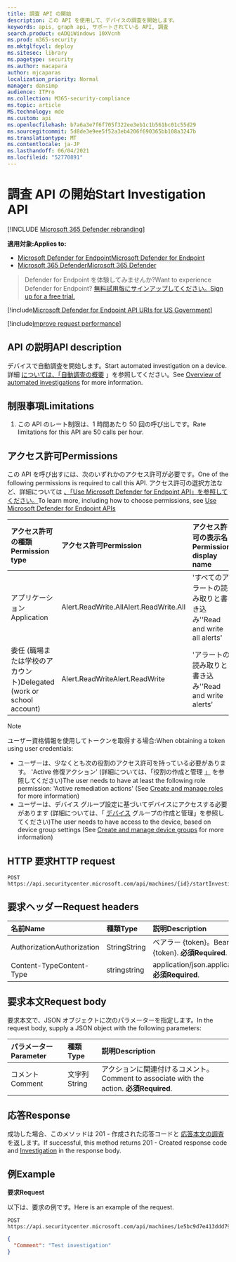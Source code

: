 ```yaml
---
title: 調査 API の開始
description: この API を使用して、デバイスの調査を開始します。
keywords: apis, graph api, サポートされている API, 調査
search.product: eADQiWindows 10XVcnh
ms.prod: m365-security
ms.mktglfcycl: deploy
ms.sitesec: library
ms.pagetype: security
ms.author: macapara
author: mjcaparas
localization_priority: Normal
manager: dansimp
audience: ITPro
ms.collection: M365-security-compliance
ms.topic: article
MS.technology: mde
ms.custom: api
ms.openlocfilehash: b7a6a3e7f6f705f322ee3eb1c1b561bc01c55d29
ms.sourcegitcommit: 5d8de3e9ee5f52a3eb4206f690365bb108a3247b
ms.translationtype: MT
ms.contentlocale: ja-JP
ms.lasthandoff: 06/04/2021
ms.locfileid: "52770891"
---
```

# <a name="start-investigation-api"></a><span data-ttu-id="7fdc7-104">調査 API の開始</span><span class="sxs-lookup"><span data-stu-id="7fdc7-104">Start Investigation API</span></span>

[!INCLUDE [Microsoft 365 Defender rebranding](../../includes/microsoft-defender.md)]

<span data-ttu-id="7fdc7-105">**適用対象:**</span><span class="sxs-lookup"><span data-stu-id="7fdc7-105">**Applies to:**</span></span>
- [<span data-ttu-id="7fdc7-106">Microsoft Defender for Endpoint</span><span class="sxs-lookup"><span data-stu-id="7fdc7-106">Microsoft Defender for Endpoint</span></span>](https://go.microsoft.com/fwlink/p/?linkid=2154037)
- [<span data-ttu-id="7fdc7-107">Microsoft 365 Defender</span><span class="sxs-lookup"><span data-stu-id="7fdc7-107">Microsoft 365 Defender</span></span>](https://go.microsoft.com/fwlink/?linkid=2118804)

> <span data-ttu-id="7fdc7-108">Defender for Endpoint を体験してみませんか?</span><span class="sxs-lookup"><span data-stu-id="7fdc7-108">Want to experience Defender for Endpoint?</span></span> [<span data-ttu-id="7fdc7-109">無料試用版にサインアップしてください。</span><span class="sxs-lookup"><span data-stu-id="7fdc7-109">Sign up for a free trial.</span></span>](https://www.microsoft.com/microsoft-365/windows/microsoft-defender-atp?ocid=docs-wdatp-exposedapis-abovefoldlink) 


[!include[Microsoft Defender for Endpoint API URIs for US Government](../../includes/microsoft-defender-api-usgov.md)]

[!include[Improve request performance](../../includes/improve-request-performance.md)]


## <a name="api-description"></a><span data-ttu-id="7fdc7-110">API の説明</span><span class="sxs-lookup"><span data-stu-id="7fdc7-110">API description</span></span>
<span data-ttu-id="7fdc7-111">デバイスで自動調査を開始します。</span><span class="sxs-lookup"><span data-stu-id="7fdc7-111">Start automated investigation on a device.</span></span>
<br><span data-ttu-id="7fdc7-112">詳細 [については、「自動調査の概要](automated-investigations.md) 」を参照してください。</span><span class="sxs-lookup"><span data-stu-id="7fdc7-112">See [Overview of automated investigations](automated-investigations.md) for more information.</span></span>


## <a name="limitations"></a><span data-ttu-id="7fdc7-113">制限事項</span><span class="sxs-lookup"><span data-stu-id="7fdc7-113">Limitations</span></span>
1. <span data-ttu-id="7fdc7-114">この API のレート制限は、1 時間あたり 50 回の呼び出しです。</span><span class="sxs-lookup"><span data-stu-id="7fdc7-114">Rate limitations for this API are 50 calls per hour.</span></span>


## <a name="permissions"></a><span data-ttu-id="7fdc7-115">アクセス許可</span><span class="sxs-lookup"><span data-stu-id="7fdc7-115">Permissions</span></span>
<span data-ttu-id="7fdc7-116">この API を呼び出すには、次のいずれかのアクセス許可が必要です。</span><span class="sxs-lookup"><span data-stu-id="7fdc7-116">One of the following permissions is required to call this API.</span></span> <span data-ttu-id="7fdc7-117">アクセス許可の選択方法など、詳細については [、「Use Microsoft Defender for Endpoint API」を参照してください。](apis-intro.md)</span><span class="sxs-lookup"><span data-stu-id="7fdc7-117">To learn more, including how to choose permissions, see [Use Microsoft Defender for Endpoint APIs](apis-intro.md)</span></span>

<span data-ttu-id="7fdc7-118">アクセス許可の種類</span><span class="sxs-lookup"><span data-stu-id="7fdc7-118">Permission type</span></span> |   <span data-ttu-id="7fdc7-119">アクセス許可</span><span class="sxs-lookup"><span data-stu-id="7fdc7-119">Permission</span></span>  |   <span data-ttu-id="7fdc7-120">アクセス許可の表示名</span><span class="sxs-lookup"><span data-stu-id="7fdc7-120">Permission display name</span></span>
:---|:---|:---
<span data-ttu-id="7fdc7-121">アプリケーション</span><span class="sxs-lookup"><span data-stu-id="7fdc7-121">Application</span></span> |   <span data-ttu-id="7fdc7-122">Alert.ReadWrite.All</span><span class="sxs-lookup"><span data-stu-id="7fdc7-122">Alert.ReadWrite.All</span></span> |   <span data-ttu-id="7fdc7-123">'すべてのアラートの読み取りと書き込み'</span><span class="sxs-lookup"><span data-stu-id="7fdc7-123">'Read and write all alerts'</span></span>
<span data-ttu-id="7fdc7-124">委任 (職場または学校のアカウント)</span><span class="sxs-lookup"><span data-stu-id="7fdc7-124">Delegated (work or school account)</span></span> | <span data-ttu-id="7fdc7-125">Alert.ReadWrite</span><span class="sxs-lookup"><span data-stu-id="7fdc7-125">Alert.ReadWrite</span></span> | <span data-ttu-id="7fdc7-126">'アラートの読み取りと書き込み'</span><span class="sxs-lookup"><span data-stu-id="7fdc7-126">'Read and write alerts'</span></span>

>[!Note]
> <span data-ttu-id="7fdc7-127">ユーザー資格情報を使用してトークンを取得する場合:</span><span class="sxs-lookup"><span data-stu-id="7fdc7-127">When obtaining a token using user credentials:</span></span>
>- <span data-ttu-id="7fdc7-128">ユーザーは、少なくとも次の役割のアクセス許可を持っている必要があります。 'Active 修復アクション' (詳細については、「役割の作成と管理 [」](user-roles.md) を参照してください)</span><span class="sxs-lookup"><span data-stu-id="7fdc7-128">The user needs to have at least the following role permission: 'Active remediation actions' (See [Create and manage roles](user-roles.md) for more information)</span></span>
>- <span data-ttu-id="7fdc7-129">ユーザーは、デバイス グループ設定に基づいてデバイスにアクセスする必要があります (詳細については、「 [デバイス](machine-groups.md) グループの作成と管理」を参照してください)</span><span class="sxs-lookup"><span data-stu-id="7fdc7-129">The user needs to have access to the device, based on device group settings (See [Create and manage device groups](machine-groups.md) for more information)</span></span>


## <a name="http-request"></a><span data-ttu-id="7fdc7-130">HTTP 要求</span><span class="sxs-lookup"><span data-stu-id="7fdc7-130">HTTP request</span></span>
```
POST https://api.securitycenter.microsoft.com/api/machines/{id}/startInvestigation
```

## <a name="request-headers"></a><span data-ttu-id="7fdc7-131">要求ヘッダー</span><span class="sxs-lookup"><span data-stu-id="7fdc7-131">Request headers</span></span>

<span data-ttu-id="7fdc7-132">名前</span><span class="sxs-lookup"><span data-stu-id="7fdc7-132">Name</span></span> | <span data-ttu-id="7fdc7-133">種類</span><span class="sxs-lookup"><span data-stu-id="7fdc7-133">Type</span></span> | <span data-ttu-id="7fdc7-134">説明</span><span class="sxs-lookup"><span data-stu-id="7fdc7-134">Description</span></span>
:---|:---|:---
<span data-ttu-id="7fdc7-135">Authorization</span><span class="sxs-lookup"><span data-stu-id="7fdc7-135">Authorization</span></span> | <span data-ttu-id="7fdc7-136">String</span><span class="sxs-lookup"><span data-stu-id="7fdc7-136">String</span></span> | <span data-ttu-id="7fdc7-137">ベアラー {token}。</span><span class="sxs-lookup"><span data-stu-id="7fdc7-137">Bearer {token}.</span></span> <span data-ttu-id="7fdc7-138">**必須**</span><span class="sxs-lookup"><span data-stu-id="7fdc7-138">**Required**.</span></span>
<span data-ttu-id="7fdc7-139">Content-Type</span><span class="sxs-lookup"><span data-stu-id="7fdc7-139">Content-Type</span></span> | <span data-ttu-id="7fdc7-140">string</span><span class="sxs-lookup"><span data-stu-id="7fdc7-140">string</span></span> | <span data-ttu-id="7fdc7-141">application/json.</span><span class="sxs-lookup"><span data-stu-id="7fdc7-141">application/json.</span></span> <span data-ttu-id="7fdc7-142">**必須**</span><span class="sxs-lookup"><span data-stu-id="7fdc7-142">**Required**.</span></span>

## <a name="request-body"></a><span data-ttu-id="7fdc7-143">要求本文</span><span class="sxs-lookup"><span data-stu-id="7fdc7-143">Request body</span></span>
<span data-ttu-id="7fdc7-144">要求本文で、JSON オブジェクトに次のパラメーターを指定します。</span><span class="sxs-lookup"><span data-stu-id="7fdc7-144">In the request body, supply a JSON object with the following parameters:</span></span>

<span data-ttu-id="7fdc7-145">パラメーター</span><span class="sxs-lookup"><span data-stu-id="7fdc7-145">Parameter</span></span> | <span data-ttu-id="7fdc7-146">種類</span><span class="sxs-lookup"><span data-stu-id="7fdc7-146">Type</span></span>    | <span data-ttu-id="7fdc7-147">説明</span><span class="sxs-lookup"><span data-stu-id="7fdc7-147">Description</span></span>
:---|:---|:---
<span data-ttu-id="7fdc7-148">コメント</span><span class="sxs-lookup"><span data-stu-id="7fdc7-148">Comment</span></span> |   <span data-ttu-id="7fdc7-149">文字列</span><span class="sxs-lookup"><span data-stu-id="7fdc7-149">String</span></span> |    <span data-ttu-id="7fdc7-150">アクションに関連付けるコメント。</span><span class="sxs-lookup"><span data-stu-id="7fdc7-150">Comment to associate with the action.</span></span> <span data-ttu-id="7fdc7-151">**必須**</span><span class="sxs-lookup"><span data-stu-id="7fdc7-151">**Required**.</span></span>


## <a name="response"></a><span data-ttu-id="7fdc7-152">応答</span><span class="sxs-lookup"><span data-stu-id="7fdc7-152">Response</span></span>
<span data-ttu-id="7fdc7-153">成功した場合、このメソッドは 201 - 作成された応答コードと [応答本文の調査](investigation.md) を返します。</span><span class="sxs-lookup"><span data-stu-id="7fdc7-153">If successful, this method returns 201 - Created response code and [Investigation](investigation.md) in the response body.</span></span>


## <a name="example"></a><span data-ttu-id="7fdc7-154">例</span><span class="sxs-lookup"><span data-stu-id="7fdc7-154">Example</span></span>

<span data-ttu-id="7fdc7-155">**要求**</span><span class="sxs-lookup"><span data-stu-id="7fdc7-155">**Request**</span></span>

<span data-ttu-id="7fdc7-156">以下は、要求の例です。</span><span class="sxs-lookup"><span data-stu-id="7fdc7-156">Here is an example of the request.</span></span>

```https
POST https://api.securitycenter.microsoft.com/api/machines/1e5bc9d7e413ddd7902c2932e418702b84d0cc07/startInvestigation
```

```json
{
  "Comment": "Test investigation"
}
```
